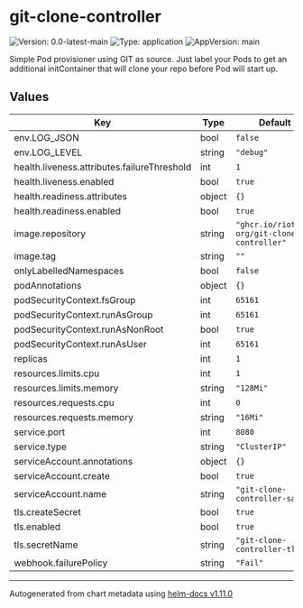 # git-clone-controller

![Version: 0.0-latest-main](https://img.shields.io/badge/Version-0.0--latest--main-informational?style=flat-square) ![Type: application](https://img.shields.io/badge/Type-application-informational?style=flat-square) ![AppVersion: main](https://img.shields.io/badge/AppVersion-main-informational?style=flat-square)

Simple Pod provisioner using GIT as source. Just label your Pods to get an additional initContainer that will clone your repo before Pod will start up.

## Values

| Key | Type | Default | Description |
|-----|------|---------|-------------|
| env.LOG_JSON | bool | `false` |  |
| env.LOG_LEVEL | string | `"debug"` |  |
| health.liveness.attributes.failureThreshold | int | `1` |  |
| health.liveness.enabled | bool | `true` |  |
| health.readiness.attributes | object | `{}` |  |
| health.readiness.enabled | bool | `true` |  |
| image.repository | string | `"ghcr.io/riotkit-org/git-clone-controller"` |  |
| image.tag | string | `""` |  |
| onlyLabelledNamespaces | bool | `false` |  |
| podAnnotations | object | `{}` |  |
| podSecurityContext.fsGroup | int | `65161` |  |
| podSecurityContext.runAsGroup | int | `65161` |  |
| podSecurityContext.runAsNonRoot | bool | `true` |  |
| podSecurityContext.runAsUser | int | `65161` |  |
| replicas | int | `1` |  |
| resources.limits.cpu | int | `1` |  |
| resources.limits.memory | string | `"128Mi"` |  |
| resources.requests.cpu | int | `0` |  |
| resources.requests.memory | string | `"16Mi"` |  |
| service.port | int | `8080` |  |
| service.type | string | `"ClusterIP"` |  |
| serviceAccount.annotations | object | `{}` |  |
| serviceAccount.create | bool | `true` |  |
| serviceAccount.name | string | `"git-clone-controller-sa"` |  |
| tls.createSecret | bool | `true` |  |
| tls.enabled | bool | `true` |  |
| tls.secretName | string | `"git-clone-controller-tls"` |  |
| webhook.failurePolicy | string | `"Fail"` |  |

----------------------------------------------
Autogenerated from chart metadata using [helm-docs v1.11.0](https://github.com/norwoodj/helm-docs/releases/v1.11.0)
